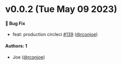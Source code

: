 # v0.0.2 (Tue May 09 2023)

#### 🐛 Bug Fix

- feat: production circleci [#139](https://github.com/DiamondFoundry/diamantaire/pull/139) ([@rconjoe](https://github.com/rconjoe))

#### Authors: 1

- Joe ([@rconjoe](https://github.com/rconjoe))

